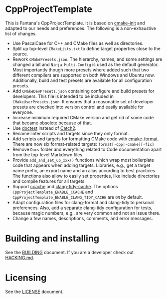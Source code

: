 # CppProjectTemplate

This is Fantana's CppProjectTemplate. It is based on
[cmake-init](https://github.com/friendlyanon/cmake-init) and adapted to our needs and
preferences. The following is a non-exhaustive list of changes.

- Use PascalCase for C++ and CMake files as well as directories.
- Split up top-level `CMakeLists.txt` to define target properties close to the source.
- Rework `CMakePresets.json`. The hierarchy, names, and some settings are changed a bit
  and `Ninja Multi-Config` is used as the default generator. Most importantly though more
  presets where added such that two different compilers are supported on both Windows and
  Ubuntu now. Additionally, build and test presets are available for all configuration
  presets.
- Add `CMakeDevPresets.json` containing configure and build presets for developers. This
  file is intended to be included in `CMakeUserPresets.json`. It ensures that a reasonable
  set of developer presets are checked into version control and easily available for
  everyone.
- Increase minimum required CMake version and get rid of some code that became obsolete
  because of that.
- Use [doctest](https://github.com/doctest/doctest) instead of
  [Catch2](https://github.com/catchorg/Catch2).
- Rename linter scripts and targets since they only format.
- Add scripts and targets for formatting CMake code with
  [cmake-format](https://cmake-format.readthedocs.io/en/latest/cmake-format.html). There
  are now six format-related targets: `format[-cpp|-cmake][-fix]`
- Remove `Docs` folder and everything related to Code documentation apart from the
  top-level Markdown files.
- Provide `add_and_set_up_xxx()` functions which wrap most boilerplate code that appears
  when adding targets. Libraries, e.g., get a target name prefix, an export name and an
  alias according to best practices. The functions also allow to easily set properties,
  like include directories and compile features for all targets.
- Support [ccache](https://ccache.dev/) and
  [clang-tidy-cache](https://github.com/matus-chochlik/ctcache). The options
  `CppProjectTemplate_ENABLE_CCACHE` and `CppProjectTemplate_ENABLE_CLANG_TIDY_CACHE` are
  `ON` by default.
- Adapt configuration files for clang-format and clang-tidy to personal preferences. Also,
  add a separate clang-tidy configuration for tests, because magic numbers, e.g., are very
  common and not an issue there.
- Change a few names, descriptions, comments, and error messages.


# Building and installing

See the [BUILDING](BUILDING.md) document. If you are a developer check out
[HACKING.md](HACKING.md).


# Licensing

See the [LICENSE](LICENSE) document.
